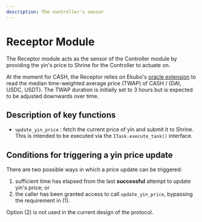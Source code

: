 ```yaml
---
description: The controller's sensor
---
```


# Receptor Module

The Receptor module acts as the sensor of the Controller module by providing the yin's price to Shrine for the Controller to actuate on.

At the moment for CASH, the Receptor relies on Ekubo's [oracle extension](https://github.com/EkuboProtocol/oracle-extension) to read the median time-weighted average price (TWAP) of CASH / {DAI, USDC, USDT}. The TWAP duration is initially set to 3 hours but is expected to be adjusted downwards over time.

## Description of key functions

* &#x20;`update_yin_price` : fetch the current price of yin and submit it to Shrine. This is intended to be executed via the `ITask.execute_task()` interface.

## Conditions for triggering a yin price update

There are two possible ways in which a price update can be triggered:

1. sufficient time has elapsed from the last **successful** attempt to update yin's price; or
2. the caller has been granted access to call `update_yin_price`, bypassing the requirement in (1).

Option (2) is not used in the current design of the protocol.

